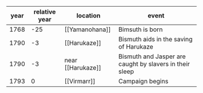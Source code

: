 |  year  | relative year |  location | event | 
| ------ | ------------- | --------- | ----- |
|  1768 | -25 | [[Yamanohana]] | Bimsuth is born |
| 1790 | -3 | [[Harukaze]] | Bismuth aids in the saving of Harukaze |
| 1790 | -3 | near [[Harukaze]] | Bismuth and Jasper are caught by slavers in their sleep |
| 1793 | 0 | [[Virmarr]] | Campaign begins |